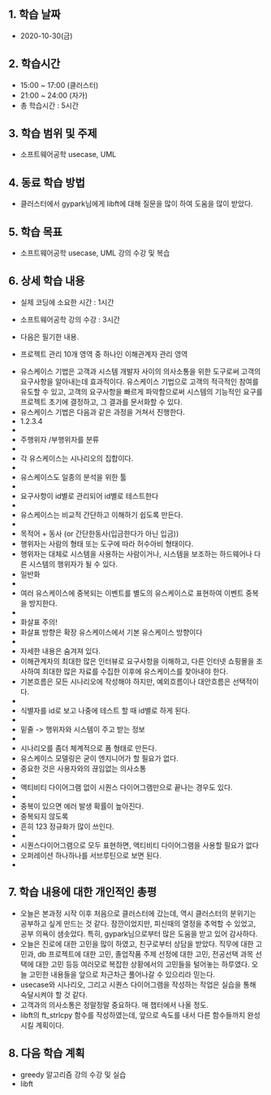 ## 1. 학습 날짜
+ 2020-10-30(금)

## 2. 학습시간
+ 15:00 ~ 17:00 (클러스터)   
+ 21:00 ~ 24:00 (자가)
+ 총 학습시간 : 5시간

## 3. 학습 범위 및 주제
+ 소프트웨어공학 usecase, UML

## 4. 동료 학습 방법
+ 클러스터에서 gypark님에게 libft에 대해 질문을 많이 하여 도움을 많이 받았다.

## 5. 학습 목표
+ 소프트웨어공학 usecase, UML 강의 수강 및 복습

## 6. 상세 학습 내용
+ 실제 코딩에 소요한 시간 : 1시간    
+ 소프트웨어공학 강의 수강 : 3시간   

+ 다음은 필기한 내용.
+ 프로젝트 관리 10개 영역 중 하나인 이해관계자 관리 영역

* 유스케이스 기법은 고객과 시스템 개발자 사이의 의사소통을 위한 도구로써 고객의 요구사항을 알아내는데 효과적이다. 유스케이스 기법으로 고객의 적극적인 참여를 유도할 수 있고, 고객의 요구사항을 빠르게 파악함으로써 시스템의 기능적인 요구를 프로젝트 초기에 결정하고, 그 결과를 문서화할 수 있다.
* 유스케이스 기법은 다음과 같은 과정을 거쳐서 진행한다.
* 1.2.3.4
* 
* 주행위자 /부행위자를 분류
* 
* 각 유스케이스는 시나리오의 집합이다.
* 
* 유스케이스도 일종의 분석을 위한 툴
* 
* 요구사항이 id별로 관리되어 id별로 테스트한다
* 
* 유스케이스는 비교적 간단하고 이해하기 쉽도록 만든다.
* 
* 목적어 + 동사 (or 간단한동사(입금한다가 아닌 입금))
* 행위자는 사람의 형태 또는 도구에 따라 허수아비 형태이다.
* 행위자는 대체로 시스템을 사용하는 사람이거나, 시스템을 보조하는 하드웨어나 다른 시스템의 행위자가 될 수 있다.
* 일반화
* 
* 여러 유스케이스에 중복되는 이벤트를 별도의 유스케이스로 표현하여 이벤트 중복을 방지한다.
* 
* 화살표 주의!
* 화살표 방향은 확장 유스케이스에서 기본 유스케이스 방향이다
* 
* 자세한 내용은 숨겨져 있다.
* 이해관계자의 최대한 많은 인터뷰로 요구사항을 이해하고, 다른 인터넷 쇼핑몰을 조사하여 최대한 많은 자료를 수집한 이후에 유스케이스를 찾아내야 한다.
* 기본흐름은 모든 시나리오에 작성해야 하지만, 예외흐름이나 대안흐름은 선택적이다.
* 
* 식별자를 id로 보고 나중에 테스트 할 때 id별로 하게 된다.
* 
* 밑줄 -> 행위자와 시스템이 주고 받는 정보
* 
* 시나리오를 좀더 체계적으로 폼 형태로 만든다.
* 유스케이스 모델링은 굳이 엔지니어가 할 필요가 없다.
* 중요한 것은 사용자와의 끊임없는 의사소통
* 
* 액티비티 다이어그램 없이 시퀀스 다이어그램만으로 끝나는 경우도 있다.
* 
* 중복이 있으면 에러 발생 확률이 높아진다.
* 중복되지 않도록
* 흔히 123 정규화가 많이 쓰인다.
* 
* 시퀀스다이어그램으로 모두 표현하면, 액티비티 다이어그램을 사용할 필요가 없다
* 오퍼레이션 하나하나를 서브루틴으로 보면 된다.
* 
## 7. 학습 내용에 대한 개인적인 총평
+ 오늘은 본과정 시작 이후 처음으로 클러스터에 갔는데, 역시 클러스터의 분위기는 공부하고 싶게 만드는 것 같다. 잠깐이었지만, 피신때의 열정을 추억할 수 있었고, 공부 의욕이 샘솟았다. 특히, gypark님으로부터 많은 도움을 받고 있어 감사하다. 
+ 오늘은 진로에 대한 고민을 많이 하였고, 친구로부터 상담을 받았다. 직무에 대한 고민과, db 프로젝트에 대한 고민, 졸업작품 주제 선정에 대한 고민, 전공선택 과목 선택에 대한 고민 등등 여러모로 복잡한 상황에서의 고민들을 털어놓는 하루였다. 오늘 고민한 내용들을 앞으로 차근차근 풀어나갈 수 있으리라 믿는다.
+ usecase와 시나리오, 그리고 시퀀스 다이어그램을 작성하는 작업은 실습을 통해 숙달시켜야 할 것 같다.
+ 고객과의 의사소통은 정말정말 중요하다. 매 챕터에서 나올 정도.
+ libft의 ft_strlcpy 함수를 작성하였는데, 앞으로 속도를 내서 다른 함수들까지 완성시킬 계획이다.


## 8. 다음 학습 계획
+ greedy 알고리즘 강의 수강 및 실습
+ libft